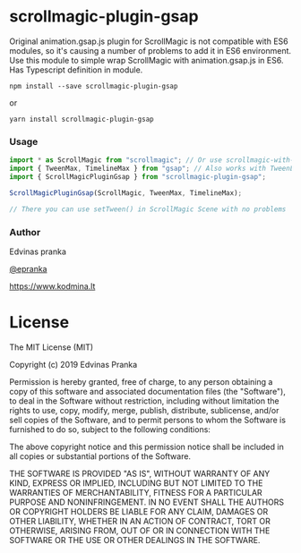 # scrollmagic-plugin-gsap

Original animation.gsap.js plugin for ScrollMagic is not compatible with ES6 modules, so it's causing a number of problems to add it in ES6 environment. Use this module to simple wrap ScrollMagic with animation.gsap.js in ES6. Has Typescript definition in module.

```
npm install --save scrollmagic-plugin-gsap
```

or

```
yarn install scrollmagic-plugin-gsap
```

### Usage

```js
import * as ScrollMagic from "scrollmagic"; // Or use scrollmagic-with-ssr to avoid server rendering problems
import { TweenMax, TimelineMax } from "gsap"; // Also works with TweenLite and TimelineLite
import { ScrollMagicPluginGsap } from "scrollmagic-plugin-gsap";

ScrollMagicPluginGsap(ScrollMagic, TweenMax, TimelineMax);

// There you can use setTween() in ScrollMagic Scene with no problems
```

### Author

Edvinas pranka

[@epranka](https://twitter.com/epranka)

https://www.kodmina.lt

# License

The MIT License (MIT)

Copyright (c) 2019 Edvinas Pranka

Permission is hereby granted, free of charge, to any person obtaining a copy
of this software and associated documentation files (the "Software"), to deal
in the Software without restriction, including without limitation the rights
to use, copy, modify, merge, publish, distribute, sublicense, and/or sell
copies of the Software, and to permit persons to whom the Software is
furnished to do so, subject to the following conditions:

The above copyright notice and this permission notice shall be included in
all copies or substantial portions of the Software.

THE SOFTWARE IS PROVIDED "AS IS", WITHOUT WARRANTY OF ANY KIND, EXPRESS OR
IMPLIED, INCLUDING BUT NOT LIMITED TO THE WARRANTIES OF MERCHANTABILITY,
FITNESS FOR A PARTICULAR PURPOSE AND NONINFRINGEMENT. IN NO EVENT SHALL THE
AUTHORS OR COPYRIGHT HOLDERS BE LIABLE FOR ANY CLAIM, DAMAGES OR OTHER
LIABILITY, WHETHER IN AN ACTION OF CONTRACT, TORT OR OTHERWISE, ARISING FROM,
OUT OF OR IN CONNECTION WITH THE SOFTWARE OR THE USE OR OTHER DEALINGS IN
THE SOFTWARE.
